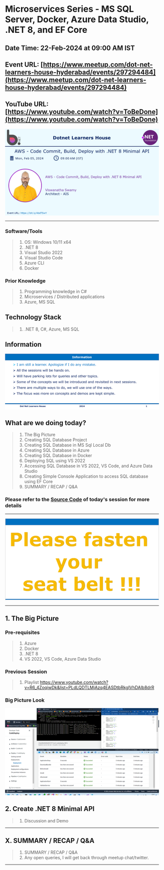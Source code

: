 # Microservices Series - MS SQL Server, Docker, Azure Data Studio, .NET 8, and EF Core

## Date Time: 22-Feb-2024 at 09:00 AM IST

## Event URL: [https://www.meetup.com/dot-net-learners-house-hyderabad/events/297294484](https://www.meetup.com/dot-net-learners-house-hyderabad/events/297294484)

## YouTube URL: [https://www.youtube.com/watch?v=ToBeDone](https://www.youtube.com/watch?v=ToBeDone)

![Viswanatha Swamy P K |150x150](./Documentation/Images/ViswanathaSwamyPK.PNG)

---

### Software/Tools

> 1. OS: Windows 10/11 x64
> 1. .NET 8
> 1. Visual Studio 2022
> 1. Visual Studio Code
> 1. Azure CLI
> 1. Docker

### Prior Knowledge

> 1. Programming knowledge in C#
> 1. Microservices / Distributed applications
> 1. Azure, MS SQL

## Technology Stack

> 1. .NET 8, C#, Azure, MS SQL

## Information

![Information | 100x100](../Documentation/Images/Information.PNG)

## What are we doing today?

> 1. The Big Picture
> 1. Creating SQL Database Project
> 1. Creating SQL Database in MS Sql Local Db
> 1. Creating SQL Database in Azure
> 1. Creating SQL Database in Docker
> 1. Deploying SQL using VS 2022
> 1. Accessing SQL Database in VS 2022, VS Code, and Azure Data Studio
> 1. Creating Simple Console Application to access SQL database using EF Core
> 1. SUMMARY / RECAP / Q&A

### Please refer to the [**Source Code**](https://github.com/ViswanathaSwamy-PK-TechSkillz-Academy/minimal-apis) of today's session for more details

---

![Information | 100x100](../Documentation/Images/SeatBelt.PNG)

---

## 1. The Big Picture

### Pre-requisites

> 1. Azure
> 1. Docker
> 1. .NET 8
> 1. VS 2022, VS Code, Azure Data Studio

### Previous Session

> 1. Playlist <https://www.youtube.com/watch?v=R6_4ZoqiwDk&list=PLdLQDTLMjAzq4EASDtbRkgIVhDAlb8drR>

### Big Picture Look

![Session First Look | 100x100](./Documentation/Images/SessionFirstLook.PNG)

## 2. Create .NET 8 Minimal API

> 1. Discussion and Demo

---

## X. SUMMARY / RECAP / Q&A

> 1. SUMMARY / RECAP / Q&A
> 2. Any open queries, I will get back through meetup chat/twitter.

---
